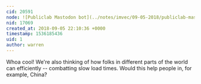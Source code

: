 ```yaml
---
cid: 20591
node: ![Publiclab Mastodon bot](../notes/imvec/09-05-2018/publiclab-mastodon-bot)
nid: 17069
created_at: 2018-09-05 22:10:36 +0000
timestamp: 1536185436
uid: 1
author: warren
---
```


Whoa cool! We're also thinking of how folks in different parts of the world can efficiently -- combatting slow load times. Would this help people in, for example, China?